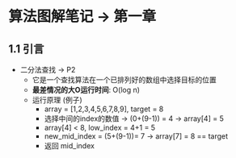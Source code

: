 # 算法图解笔记 -> 第一章

## 1.1 引言
   - 二分法查找  -> P2
        - 它是一个查找算法在一个已排列好的数组中选择目标的位置
        - **最差情况的大O运行时间**: O(log n)
        - 运行原理 (例子)
            - array = [1,2,3,4,5,6,7,8,9], target = 8
            - 选择中间的index的数值 -> (0+(9-1)) = 4 -> array[4] = 5
            - array[4] < 8, low_index = 4+1 = 5 
            - new_mid_index = (5+(9-1))= 7 -> array[7] = 8 == target 
            - 返回 mid_index
       